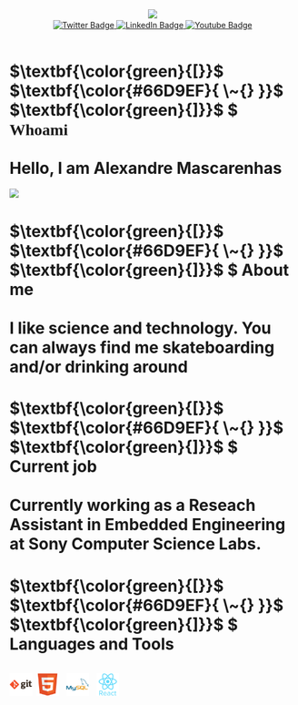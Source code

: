 <div id="header" align="center">
  <img src="https://media.giphy.com/media/v1.Y2lkPTc5MGI3NjExZW9jZ29pZHJjMGh2cGRoMHJuNDl3ZGdlNjMzeTg4bmQ2aWxqc2x1eiZlcD12MV9pbnRlcm5hbF9naWZfYnlfaWQmY3Q9Zw/3ohrywOqJIshUgchIQ/giphy.gif" width="200"/>
  <div id="badges">
    <a href="https://mascarenhasav.github.io/">
      <img src="https://img.shields.io/badge/Website-gray?style=for-the-badge&logo=proteus&logoColor=green" alt="Twitter Badge"/>
    </a>
    <a href="https://www.linkedin.com/in/alexandre-mascarenhas-2889b890/">
      <img src="https://img.shields.io/badge/LinkedIn-blue?style=for-the-badge&logo=linkedin&logoColor=white" alt="LinkedIn Badge"/>
    </a>
    <a href="https://www.youtube.com/channel/UCR073VUmjHDjmjZqHPRuH-Q">
      <img src="https://img.shields.io/badge/YouTube-red?style=for-the-badge&logo=youtube&logoColor=white" alt="Youtube Badge"/>
    </a>
  </div>
  <img src="https://komarev.com/ghpvc/?username=mascarenhasav&style=flat-square&color=blue" alt=""/>
</div>

<div id="body" align="left">
  <h1>
    $\textbf{\color{green}{[}}$ $\textbf{\color{#66D9EF}{ \~{} }}$ $\textbf{\color{green}{]}}$ $ <span style="font-family: 'Lucida Console';">Whoami</span>
    <br><br>
    Hello, I am Alexandre Mascarenhas
  </h1><img src="https://media.giphy.com/media/hvRJCLFzcasrR4ia7z/giphy.gif" width="30px"/>
  <h1>
    $\textbf{\color{green}{[}}$ $\textbf{\color{#66D9EF}{ \~{} }}$ $\textbf{\color{green}{]}}$ $ About me
    <br><br>
    I like science and technology. You can always find me skateboarding and/or drinking around    
  </h1>
  <h1>
    $\textbf{\color{green}{[}}$ $\textbf{\color{#66D9EF}{ \~{} }}$ $\textbf{\color{green}{]}}$ $ Current job
    <br><br>
    Currently working as a Reseach Assistant in Embedded Engineering at Sony Computer Science Labs.
  </h1>
  <h1>
    $\textbf{\color{green}{[}}$ $\textbf{\color{#66D9EF}{ \~{} }}$ $\textbf{\color{green}{]}}$ $ Languages and Tools
    <br><br>
    <div>
      <img src="https://github.com/devicons/devicon/blob/master/icons/git/git-original-wordmark.svg" title="Git" **alt="Git" width="40" height="40"/>
      <img src="https://github.com/devicons/devicon/blob/master/icons/html5/html5-original.svg" title="HTML5" alt="HTML" width="40" height="40"/>&nbsp;
      <img src="https://github.com/devicons/devicon/blob/master/icons/mysql/mysql-original-wordmark.svg" title="MySQL"  alt="MySQL" width="40" height="40"/>&nbsp;
      <img src="https://github.com/devicons/devicon/blob/master/icons/react/react-original-wordmark.svg" title="React" alt="React" width="40" height="40"/>&nbsp;  
    </div>
  </h1>
  
  <!--
  <h1>
    $\textbf{\color{green}{[}}$ $\textbf{\color{#66D9EF}{ \~{} }}$ $\textbf{\color{green}{]}}$ $ Stats
    <br><br>
  </h1>
  --!>
  
</div>
